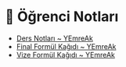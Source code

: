 # 📕 Öğrenci Notları

<!--Index-->

- [Ders Notları ~ YEmreAk](./Ders%20Notlar%C4%B1%20~%20YEmreAk.pdf)
- [Final Formül Kağıdı ~ YEmreAk](./Final%20Form%C3%BCl%20Ka%C4%9F%C4%B1d%C4%B1%20~%20YEmreAk.pdf)
- [Vize Formül Kağıdı ~ YEmreAk](./Vize%20Form%C3%BCl%20Ka%C4%9F%C4%B1d%C4%B1%20~%20YEmreAk.pdf)

<!--Index-->
